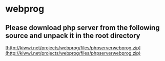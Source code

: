 # webprog

## Please download php server from the following source and unpack it in the root directory

[http://kiwwi.net/projects/webprog/files/phpserverwebprog.zip](http://kiwwi.net/projects/webprog/files/phpserverwebprog.zip)
